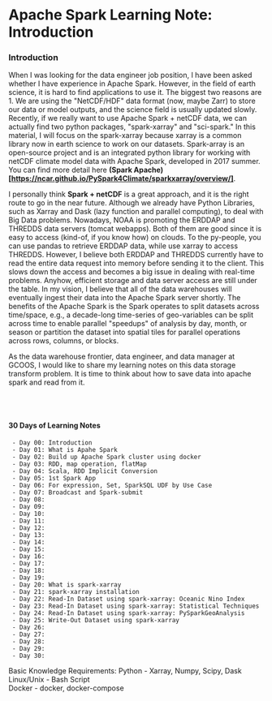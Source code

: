   Apache Spark Learning Note: Introduction
==============================================

   ### Introduction

   When I was looking for the data engineer job position, I have been asked whether I have experience in Apache Spark. However, in the field of earth science, it is hard to find applications to use it. The biggest two reasons are 1. We are using the "NetCDF/HDF" data format (now, maybe Zarr) to store our data or model outputs, and the science field is usually updated slowly. Recently, if we really want to use Apache Spark + netCDF data, we can actually find two python packages, "spark-xarray" and "sci-spark." In this material, I will focus on the spark-xarray because xarray is a common library now in earth science to work on our datasets. Spark-array is an open-source project and is an integrated python library for working with netCDF climate model data with Apache Spark, developed in 2017 summer. You can find more detail  here **(Spark Apache)[https://ncar.github.io/PySpark4Climate/sparkxarray/overview/]**.     

   I personally think **Spark + netCDF** is a great approach, and it is the right route to go in the near future. Although we already have Python Libraries, such as Xarray and Dask (lazy function and parallel computing), to deal with Big Data problems. Nowadays, NOAA is promoting the ERDDAP and THREDDS data servers (tomcat webapps). Both of them are good since it is easy to access (kind-of, if you know how) on clouds. To the py-people, you can use pandas to retrieve ERDDAP data, while use xarray to access THREDDS. However, I believe both ERDDAP and THREDDS currently have to read the entire data request into memory before sending it to the client. This slows down the access and becomes a big issue in dealing with real-time problems. Anyhow, efficient storage and data server access are still under the table. In my vision, I believe that all of the data warehouses will eventually ingest their data into the Apache Spark server shortly. The benefits of the Apache Spark is the Spark operates to split datasets across time/space, e.g., a decade-long time-series of geo-variables can be split across time to enable parallel "speedups" of analysis by day, month, or season or partition the dataset into spatial tiles for parallel operations across rows, columns, or blocks.   

   As the data warehouse frontier, data engineer, and data manager at GCOOS, I would like to share my learning notes on this data storage transform problem. It is time to think about how to save data into apache spark and read from it.   

<br/><br/>

   #### 30 Days of Learning Notes    

     - Day 00: Introduction  
     - Day 01: What is Apahe Spark  
     - Day 02: Build up Apache Spark cluster using docker  
     - Day 03: RDD, map operation, flatMap  
     - Day 04: Scala, RDD Implicit Conversion  
     - Day 05: 1st Spark App  
     - Day 06: For expression, Set, SparkSQL UDF by Use Case  
     - Day 07: Broadcast and Spark-submit  
     - Day 08:   
     - Day 09:   
     - Day 10:   
     - Day 11:   
     - Day 12:   
     - Day 13:   
     - Day 14:   
     - Day 15:    
     - Day 16:   
     - Day 17:   
     - Day 18:   
     - Day 19:   
     - Day 20: What is spark-xarray  
     - Day 21: spark-xarray installation  
     - Day 22: Read-In Dataset using spark-xarray: Oceanic Nino Index  
     - Day 23: Read-In Dataset using spark-xarray: Statistical Techniques  
     - Day 24: Read-In Dataset using spark-xarray: PySparkGeoAnalysis  
     - Day 25: Write-Out Dataset using spark-xarray  
     - Day 26:   
     - Day 27:  
     - Day 28:   
     - Day 29:  
     - Day 30:  


   Basic Knowledge Requirements: Python - Xarray, Numpy, Scipy, Dask  
                                 Linux/Unix - Bash Script  
                                 Docker - docker, docker-compose  

